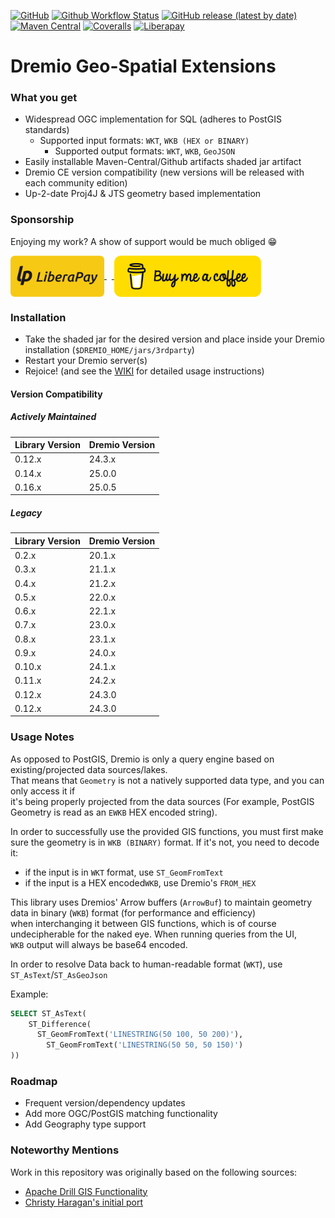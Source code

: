 [![GitHub](https://img.shields.io/github/license/sheinbergon/dremio-udf-gis?color=pink&logo=apache&style=for-the-badge)](https://github.com/sheinbergon/dremio-udf-gis/blob/master/LICENSE)
[![Github Workflow Status](https://img.shields.io/github/actions/workflow/status/sheinbergon/dremio-udf-gis/release-ci.yml?branch=23.1.x&logo=githubactions&style=for-the-badge)](https://github.com/sheinbergon/dremio-udf-gis/actions?query=workflow%3Arelease-actions)
[![GitHub release (latest by date)](https://img.shields.io/github/v/release/sheinbergon/dremio-udf-gis?logo=github&color=%2340E0D0&style=for-the-badge)](https://github.com/sheinbergon/dremio-udf-gis/releases/latest)
[![Maven Central](https://img.shields.io/maven-central/v/org.sheinbergon/dremio-udf-gis?logo=apachemaven&color=Crimson&style=for-the-badge)](https://search.maven.org/search?q=g:org.sheinbergon%20a:dremio-udf-gis*)
[![Coveralls](https://img.shields.io/coveralls/github/sheinbergon/dremio-udf-gis?logo=coveralls&style=for-the-badge)](https://coveralls.io/github/sheinbergon/dremio-udf-gis)
[![Liberapay](https://img.shields.io/liberapay/patrons/sheinbergon?logo=liberapay&style=for-the-badge)](https://liberapay.com/sheinbergon/donate)

# Dremio Geo-Spatial Extensions

### What you get

- Widespread OGC implementation for SQL (adheres to PostGIS standards)
    - Supported input formats: `WKT`, `WKB (HEX or BINARY)`
        - Supported output formats: `WKT`, `WKB`, `GeoJSON`
- Easily installable Maven-Central/Github artifacts shaded jar artifact
- Dremio CE version compatibility (new versions will be released with each community edition)
- Up-2-date Proj4J & JTS geometry based implementation

### Sponsorship

Enjoying my work? A show of support would be much obliged :grin:

<a href="https://liberapay.com/sheinbergon/donate">
<img src="assets/liberapay-donate.png" height="66" align="center">
</a>&nbsp;&nbsp;<a href="https://www.buymeacoffee.com/sheinbergon">
<img src="assets/buymeacoffee-donate.png" height="66" align="center">
</a>

### Installation

- Take the shaded jar for the desired version and place inside your Dremio installation (`$DREMIO_HOME/jars/3rdparty`)
- Restart your Dremio server(s)
- Rejoice! (and see the [WIKI](https://github.com/sheinbergon/dremio-udf-gis/wiki) for detailed usage instructions)

#### Version Compatibility

##### Actively Maintained

| Library Version | Dremio Version |
|-----------------|----------------|
| 0.12.x          | 24.3.x         |
| 0.14.x          | 25.0.0         |
| 0.16.x          | 25.0.5         |


##### Legacy

| Library Version | Dremio Version |
|-----------------|----------------|
| 0.2.x           | 20.1.x         | 
| 0.3.x           | 21.1.x         | 
| 0.4.x           | 21.2.x         | 
| 0.5.x           | 22.0.x         | 
| 0.6.x           | 22.1.x         | 
| 0.7.x           | 23.0.x         | 
| 0.8.x           | 23.1.x         | 
| 0.9.x           | 24.0.x         | 
| 0.10.x          | 24.1.x         | 
| 0.11.x          | 24.2.x         |
| 0.12.x          | 24.3.0         |
| 0.12.x          | 24.3.0         | Maintained |

### Usage Notes

As opposed to PostGIS, Dremio is only a query engine based on existing/projected data sources/lakes.  
That means that `Geometry` is not a natively supported data type, and you can only access it if     
it's being properly projected from the data sources (For example, PostGIS Geometry is read as an `EWKB` HEX encoded string).

In order to successfully use the provided GIS functions, you must first make sure the geometry is in `WKB (BINARY)` format.
If it's not, you need to decode it:

- if the input is in `WKT` format, use `ST_GeomFromText`
- if the input is a HEX encoded`WKB`, use Dremio's `FROM_HEX`

This library uses Dremios' Arrow buffers (`ArrowBuf`) to maintain geometry data in binary (`WKB`) format (for performance and efficiency)  
when interchanging it between GIS functions, which is of course undecipherable for the naked eye. When running queries from the UI,  
`WKB` output will always be base64 encoded.

In order to resolve Data back to human-readable format (`WKT`), use `ST_AsText`/`ST_AsGeoJson`

Example:

```sql
SELECT ST_AsText(
    ST_Difference(
      ST_GeomFromText('LINESTRING(50 100, 50 200)'),
        ST_GeomFromText('LINESTRING(50 50, 50 150)')
))
```

### Roadmap

- Frequent version/dependency updates
- Add more OGC/PostGIS matching functionality
- Add Geography type support

### Noteworthy Mentions

Work in this repository was originally based on the following sources:

- [Apache Drill GIS Functionality](https://github.com/apache/drill/tree/master/contrib/udfs/src/main/java/org/apache/drill/exec/udfs/gis)
- [Christy Haragan's initial port](https://github.com/christyharagan/dremio-gis)  
